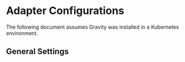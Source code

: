 # Adapter Configurations

The following document assumes Gravity was installed in a Kubernetes environment.

## General Settings


